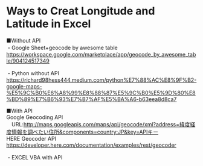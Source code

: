 # Ways to Creat Longitude and Latitude in Excel

■Without API   
・Google Sheet+geocode by awesome table   
https://workspace.google.com/marketplace/app/geocode_by_awesome_table/904124517349

・Python without API   
https://richard98hess444.medium.com/python%E7%88%AC%E8%9F%B2-google-maps-%E5%9C%B0%E6%A8%99%E8%88%87%E5%9C%B0%E5%9D%80%E8%BD%89%E7%B6%93%E7%B7%AF%E5%BA%A6-b63eea8d8ca7

■With API   
Google Geocoding API   
　URL:http://maps.googleapis.com/maps/api/geocode/xml?address=緯度経度情報を調べたい住所&components=country:JP&key=APIキー   
HERE Geocoder API https://developer.here.com/documentation/examples/rest/geocoder

・EXCEL VBA with API

